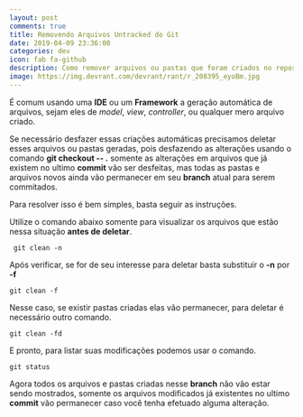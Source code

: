 ```yaml
---
layout: post
comments: true
title: Removendo Arquivos Untracked do Git
date: 2019-04-09 23:36:00
categories: dev
icon: fab fa-github
description: Como remover arquivos ou pastas que foram criados no repositório do git, que não removidos usando checkout --  ...
image: https://img.devrant.com/devrant/rant/r_208395_eyoBm.jpg
---
```



É comum usando uma **IDE** ou um **Framework** a geração automática de arquivos, sejam eles de *model*, *view*, *controller*, ou qualquer mero arquivo criado.  

Se necessário desfazer essas criações automáticas precisamos deletar esses arquivos ou pastas geradas, pois desfazendo as alterações usando o comando **git checkout -- .** somente as alterações em arquivos que já existem no ultimo **commit** vão ser desfeitas, mas todas as pastas e arquivos novos ainda vão permanecer em seu **branch** atual para serem commitados.  

Para resolver isso é bem simples, basta seguir as instruções.  

Utilize o comando abaixo somente para visualizar os arquivos que estão nessa situação **antes de deletar**.


     git clean -n  

Após verificar, se for de seu interesse para deletar basta substituir o **-n** por **-f**  

    git clean -f  

Nesse caso, se existir pastas criadas elas vão permanecer, para deletar é necessário outro comando.  

    git clean -fd  

E pronto, para listar suas modificações podemos usar o comando.

    git status  
    
Agora todos os arquivos e pastas criadas nesse **branch** não vão estar sendo mostrados, somente os arquivos modificados já existentes no ultimo **commit** vão permanecer caso você tenha efetuado alguma alteração.
